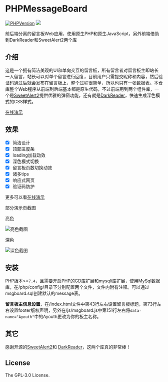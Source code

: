 # PHPMessageBoard

[![PHPVersion](https://img.shields.io/badge/PHP-v7.4-blue?logo=php&style=flat-square)](https://www.php.net/downloads)
[![](https://img.shields.io/github/license/tianluanchen/PHPMessageBoard?style=flat-square)](https://github.com/tianluanchen/PHPMessageBoard/blob/main/LICENSE)

前后端分离的留言板Web应用，使用原生PHP和原生JavaScript，另外前端借助到DarkReader和SweetAlert2两个库

## 介绍

这是一个拥有简洁美观的UI和单向交互的留言板，所有留言者对留言板主即站长一人留言，站长可以对单个留言进行回复，目前用户只需提交昵称和内容，然后验证码通过后就会发布在留言板上，整个过程很简单，所以也只有一张数据表。本仓库整个Web程序从前端到后端基本都是原生代码，不过前端用到两个组件库，一个是[SweetAlert2](https://github.com/sweetalert2/sweetalert2)提供优雅的弹窗功能，还有就是[DarkReader](https://github.com/darkreader/darkreader)，快速生成深色模式的CSS样式。

[在线演示](https://tianluanchen.github.io/PHPMessageBoard/)

## 效果

- [x] 简洁设计
- [x] 顶部进度条
- [x] loading加载动效
- [x] 深色模式切换
- [x] 留言板页数切换动效
- [x] 诸多tips
- [x] 响应式网页
- [x] 验证码防护

更多可以看[在线演示](https://tianluanchen.github.io/PHPMessageBoard/)

部分演示页截图

亮色

![亮色截图](https://s3.bmp.ovh/imgs/2022/03/725ac7858fa47226.png)

深色

![深色截图](https://s3.bmp.ovh/imgs/2022/03/6e4850c0d2be861c.png)

## 安装

PHP版本>=`7.4`，且需要开启PHP的GD库扩展和mysqli库扩展，使用MySql数据库，在/php/config/目录下分别配置两个文件，文件内附有注释。可以通过msgboard.sql创建默认的message表。

**留言板主信息设置**，在/index.html文件中第43行左右设置留言板标题，第73行左右设置footer版权声明，另外在/js/msgboard.js中第151行左右将`data-name="Ayouth"`中的Ayouth更改为你的板主名称。

## 其它

感谢开源的[SweetAlert2](https://github.com/sweetalert2/sweetalert2)和
[DarkReader](https://github.com/darkreader/darkreader)，这两个库真的非常棒！

## License

The GPL-3.0 License.
